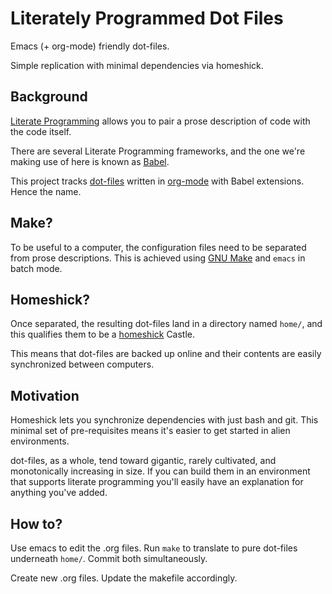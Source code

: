 # Literately Programmed Dot Files

Emacs (+ org-mode) friendly dot-files.

Simple replication with minimal dependencies via homeshick.

## Background

[Literate Programming][literate-programming] allows you to pair a
prose description of code with the code itself.

There are several Literate Programming frameworks, and the one we're
making use of here is known as [Babel][org-babel].

This project tracks [dot-files][github-dot-files] written in
[org-mode][org-mode] with Babel extensions. Hence the name.

## Make?

To be useful to a computer, the configuration files need to be
separated from prose descriptions. This is achieved using
[GNU Make][make] and `emacs` in batch mode.

## Homeshick?

Once separated, the resulting dot-files land in a directory named
`home/`, and this qualifies them to be a [homeshick][homeshick]
Castle.

This means that dot-files are backed up online and their contents are
easily synchronized between computers.

## Motivation

Homeshick lets you synchronize dependencies with just bash and
git. This minimal set of pre-requisites means it's easier to get
started in alien environments.

dot-files, as a whole, tend toward gigantic, rarely cultivated, and
monotonically increasing in size. If you can build them in an
environment that supports literate programming you'll easily have an
explanation for anything you've added.

## How to?

Use emacs to edit the .org files. Run `make` to translate to pure
dot-files underneath `home/`. Commit both simultaneously.

Create new .org files. Update the makefile accordingly.

[homeshick]: https://github.com/andsens/homeshick
[literate-programming]: https://en.wikipedia.org/wiki/Literate_programming
[org-babel]: http://orgmode.org/worg/org-contrib/babel/intro.html
[org-mode]: http://orgmode.org/
[github-dot-files]: http://dotfiles.github.io/
[make]: https://www.gnu.org/software/make/
[homeshick]: https://github.com/andsens/homeshick
